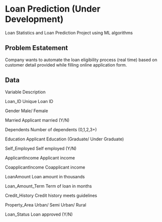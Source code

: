# Loan Prediction (Under Development)

Loan Statistics and Loan Prediction Project using ML algorithms

## Problem Estatement 

Company wants to automate the loan eligibility process (real time) based on customer detail provided while filling online application form.

## Data


Variable                Description

Loan_ID                 Unique Loan ID

Gender                  Male/ Female

Married                 Applicant married (Y/N)

Dependents              Number of dependents (0,1,2,3+)

Education               Applicant Education (Graduate/ Under Graduate)

Self_Employed           Self employed (Y/N)

ApplicantIncome         Applicant income

CoapplicantIncome       Coapplicant income

LoanAmount              Loan amount in thousands

Loan_Amount_Term        Term of loan in months

Credit_History          Credit history meets guidelines

Property_Area           Urban/ Semi Urban/ Rural

Loan_Status             Loan approved (Y/N)




